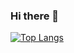 ### Hi there 👋

[![Top Langs](https://github-readme-stats.vercel.app/api/top-langs/?username=RikutoOgaki&layout=compact&theme=react&layout=compact)](https://github.com/RikutoOgaki/github-readme-stats)
